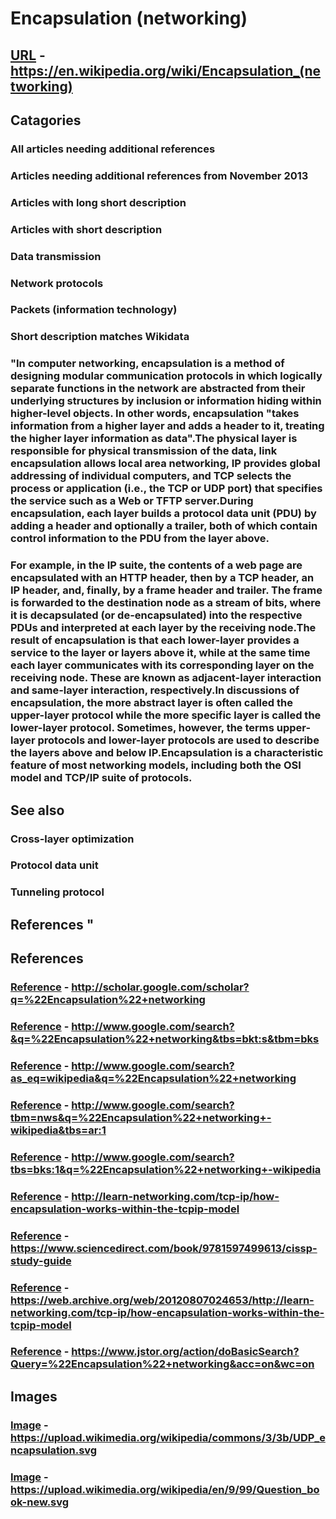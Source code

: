 # Encapsulation (networking)
## [URL](https://en.wikipedia.org/wiki/Encapsulation_(networking)) - https://en.wikipedia.org/wiki/Encapsulation_(networking)
## Catagories
### All articles needing additional references
### Articles needing additional references from November 2013
### Articles with long short description
### Articles with short description
### Data transmission
### Network protocols
### Packets (information technology)
### Short description matches Wikidata
### "In computer networking, encapsulation is a method of designing modular communication protocols in which logically separate functions in the network are abstracted from their underlying structures by inclusion or information hiding within higher-level objects. In other words, encapsulation \"takes information from a higher layer and adds a header to it, treating the higher layer information as data\".The physical layer is responsible for physical transmission of the data, link encapsulation allows local area networking, IP provides global addressing of individual computers, and TCP selects the process or application (i.e., the TCP or UDP port) that specifies the service such as a Web or TFTP server.During encapsulation, each layer builds a protocol data unit (PDU) by adding a header and optionally a trailer, both of which contain control information to the PDU from the layer above. 
### For example, in the IP suite, the contents of a web page are encapsulated with an HTTP header, then by a TCP header, an IP header, and, finally, by a frame header and trailer.  The frame is forwarded to the destination node as a stream of bits, where it is decapsulated (or de-encapsulated) into the respective PDUs and interpreted at each layer by the receiving node.The result of encapsulation is that each lower-layer provides a service to the layer or layers above it, while at the same time each layer communicates with its corresponding layer on the receiving node.  These are known as adjacent-layer interaction and same-layer interaction, respectively.In discussions of encapsulation, the more abstract layer is often called the upper-layer protocol while the more specific layer is called the lower-layer protocol. Sometimes, however, the terms upper-layer protocols and lower-layer protocols are used to describe the layers above and below IP.Encapsulation is a characteristic feature of most networking models, including both the OSI model and TCP/IP suite of protocols.
## See also  
### Cross-layer optimization 
### Protocol data unit 
### Tunneling protocol
## References "
## References
### [Reference](http://scholar.google.com/scholar?q=%22Encapsulation%22+networking) - http://scholar.google.com/scholar?q=%22Encapsulation%22+networking
### [Reference](http://www.google.com/search?&q=%22Encapsulation%22+networking&tbs=bkt:s&tbm=bks) - http://www.google.com/search?&q=%22Encapsulation%22+networking&tbs=bkt:s&tbm=bks
### [Reference](http://www.google.com/search?as_eq=wikipedia&q=%22Encapsulation%22+networking) - http://www.google.com/search?as_eq=wikipedia&q=%22Encapsulation%22+networking
### [Reference](http://www.google.com/search?tbm=nws&q=%22Encapsulation%22+networking+-wikipedia&tbs=ar:1) - http://www.google.com/search?tbm=nws&q=%22Encapsulation%22+networking+-wikipedia&tbs=ar:1
### [Reference](http://www.google.com/search?tbs=bks:1&q=%22Encapsulation%22+networking+-wikipedia) - http://www.google.com/search?tbs=bks:1&q=%22Encapsulation%22+networking+-wikipedia
### [Reference](http://learn-networking.com/tcp-ip/how-encapsulation-works-within-the-tcpip-model) - http://learn-networking.com/tcp-ip/how-encapsulation-works-within-the-tcpip-model
### [Reference](https://www.sciencedirect.com/book/9781597499613/cissp-study-guide) - https://www.sciencedirect.com/book/9781597499613/cissp-study-guide
### [Reference](https://web.archive.org/web/20120807024653/http://learn-networking.com/tcp-ip/how-encapsulation-works-within-the-tcpip-model) - https://web.archive.org/web/20120807024653/http://learn-networking.com/tcp-ip/how-encapsulation-works-within-the-tcpip-model
### [Reference](https://www.jstor.org/action/doBasicSearch?Query=%22Encapsulation%22+networking&acc=on&wc=on) - https://www.jstor.org/action/doBasicSearch?Query=%22Encapsulation%22+networking&acc=on&wc=on
## Images
### [Image](https://upload.wikimedia.org/wikipedia/commons/3/3b/UDP_encapsulation.svg) - https://upload.wikimedia.org/wikipedia/commons/3/3b/UDP_encapsulation.svg
### [Image](https://upload.wikimedia.org/wikipedia/en/9/99/Question_book-new.svg) - https://upload.wikimedia.org/wikipedia/en/9/99/Question_book-new.svg
